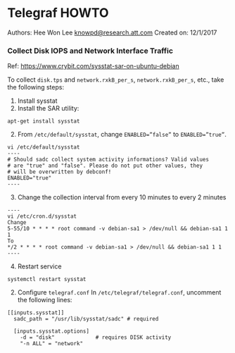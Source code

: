 # Telegraf HOWTO 
Authors: Hee Won Lee <knowpd@research.att.com>
Created on: 12/1/2017

### Collect Disk IOPS and Network Interface Traffic
Ref: <https://www.crybit.com/sysstat-sar-on-ubuntu-debian>

To collect `disk.tps` and `network.rxkB_per_s`, `network.rxkB_per_s`, etc., take the following steps:

1. Install sysstat
  1. Install the SAR utility:
  ```
  apt-get install sysstat
  ```
  
  2. From `/etc/default/sysstat`, change `ENABLED=”false”` to `ENABLED=”true”`.
  ```
  vi /etc/default/sysstat
  ----
  # Should sadc collect system activity informations? Valid values
  # are "true" and "false". Please do not put other values, they
  # will be overwritten by debconf!
  ENABLED="true"
  ----
  ```
  
  3. Change the collection interval from every 10 minutes to every 2 minutes
  ```
  ----
  vi /etc/cron.d/sysstat
  Change
  5-55/10 * * * * root command -v debian-sa1 > /dev/null && debian-sa1 1 1
  To
  */2 * * * * root command -v debian-sa1 > /dev/null && debian-sa1 1 1
  ----
  ```
  4. Restart service
  ```
  systemctl restart sysstat
  ```

2. Configure `telegraf.conf`
In `/etc/telegraf/telegraf.conf`, uncomment the following lines:
```
[[inputs.sysstat]]
  sadc_path = "/usr/lib/sysstat/sadc" # required

  [inputs.sysstat.options]
    -d = "disk"             # requires DISK activity
    "-n ALL" = "network"
```

